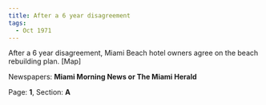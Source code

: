 ```yaml
---  
title: After a 6 year disagreement  
tags:  
  - Oct 1971  
---  
```

  
After a 6 year disagreement, Miami Beach hotel owners agree on the beach rebuilding plan. [Map]  
  
Newspapers: **Miami Morning News or The Miami Herald**  
  
Page: **1**, Section: **A** 
